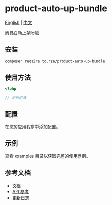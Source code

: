 # product-auto-up-bundle

[English](README.md) | [中文](README.zh-CN.md)

商品自动上架功能

## 安装

```bash
composer require tourze/product-auto-up-bundle
```

## 使用方法

```php
<?php

// 示例用法
```

## 配置

在您的应用程序中添加配置。

## 示例

查看 examples 目录以获取完整的使用示例。

## 参考文档

- [文档](docs/)
- [API 参考](docs/api.md)
- [更新日志](CHANGELOG.md)
